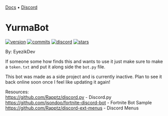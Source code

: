 [Docs](https://www.eyezik.net/yurmabot/docs) • [Discord](https://discord.gg/gGApA6u5VQ)

# YurmaBot

[![version](https://img.shields.io/github/v/release/eyezikdev/Yurmabot?color=blueviolet)]()
[![commits](https://img.shields.io/github/commits-since/eyezikdev/yurmabot/latest?color=blueviolet)]()
[![discord](https://img.shields.io/discord/509870514492407819?color=blueviolet&label=The%20Wave&logo=Discord&logoColor=blueviolet)](https://discord.gg/4YrgGTVgVB)
[![stars](https://img.shields.io/github/stars/eyezikdev/yurmabot?color=blueviolet)]()

By: EyezikDev

If someone some how finds this and wants to use it just make sure to make a 
```token.txt``` and put it along side the ```bot.py``` file.

This bot was made as a side project and is currently inactive. Plan to see it back online soon once I feel like updating it again!


 Resources: <br> 
 https://github.com/Rapptz/discord.py - Discord.py <br>
 https://github.com/jsondoo/fortnite-discord-bot - Fortnite Bot Sample <br>
 https://github.com/Rapptz/discord-ext-menus - Discord Menus <br>
